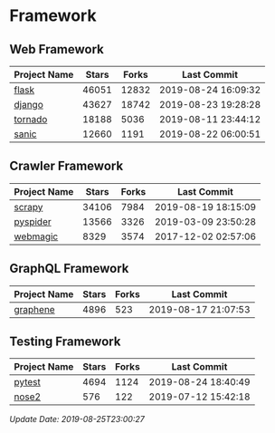 # Framework

## Web Framework

| Project Name | Stars | Forks | Last Commit |
| ------------ | ----- | ----- | ----------- |
| [flask](https://github.com/pallets/flask) | 46051 | 12832 | 2019-08-24 16:09:32 |
| [django](https://github.com/django/django) | 43627 | 18742 | 2019-08-23 19:28:28 |
| [tornado](https://github.com/tornadoweb/tornado) | 18188 | 5036 | 2019-08-11 23:44:12 |
| [sanic](https://github.com/huge-success/sanic) | 12660 | 1191 | 2019-08-22 06:00:51 |

## Crawler Framework

| Project Name | Stars | Forks | Last Commit |
| ------------ | ----- | ----- | ----------- |
| [scrapy](https://github.com/scrapy/scrapy) | 34106 | 7984 | 2019-08-19 18:15:09 |
| [pyspider](https://github.com/binux/pyspider) | 13566 | 3326 | 2019-03-09 23:50:28 |
| [webmagic](https://github.com/code4craft/webmagic) | 8329 | 3574 | 2017-12-02 02:57:06 |

## GraphQL Framework

| Project Name | Stars | Forks | Last Commit |
| ------------ | ----- | ----- | ----------- |
| [graphene](https://github.com/graphql-python/graphene) | 4896 | 523 | 2019-08-17 21:07:53 |

## Testing Framework

| Project Name | Stars | Forks | Last Commit |
| ------------ | ----- | ----- | ----------- |
| [pytest](https://github.com/pytest-dev/pytest) | 4694 | 1124 | 2019-08-24 18:40:49 |
| [nose2](https://github.com/nose-devs/nose2) | 576 | 122 | 2019-07-12 15:42:18 |

*Update Date: 2019-08-25T23:00:27*